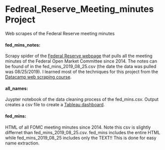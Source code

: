 # Fedreal_Reserve_Meeting_minutes Project
Web scrapes of the Federal Reserve meeting minutes


#### fed_mins_notes:
Scrapy spider of the [Federal Reserve webpage](https://www.federalreserve.gov/monetarypolicy/fomccalendars.htm) that pulls all the meeting minutes of the Federal Open Market Committee since 2014. The notes can be found of in the fed_mins_2019_08_25.csv (the date the data was pulled was 08/25/2019). I learned most of the techniques for this project from the [Datacamp web scraping course](https://www.datacamp.com/courses/web-scraping-with-python).


#### all_names:
Juypter notebook of the data cleaning process of the fed_mins.csv. Output creates a csv file to create a [Tableau dashboard](https://public.tableau.com/profile/richy.castellanos#!/vizhome/shared/368GSW29W). 


#### fed_mins:
HTML of all FOMC meeting minutes since 2014. Note this csv is slightly differnet than fed_mins_2019_08_25.csv. fed_mins includes the entire HTML while fed_mins_2019_08_25 includes only the TEXT!! This is done for easy name extraction. 

